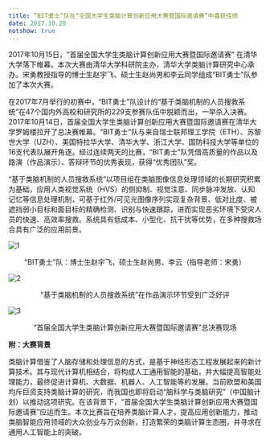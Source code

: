 ```yaml
---
title: “BIT勇士”队在“全国大学生类脑计算创新应用大赛暨国际邀请赛”中喜获佳绩
date: 2017.10.20
notshow: true
---
```


2017年10月15日，“首届全国大学生类脑计算创新应用大赛暨国际邀请赛” 在清华大学落下帷幕。本次大赛由清华大学科研院主办，清华大学类脑计算研究中心承办。宋勇教授指导的博士生赵宇飞、硕士生赵尚男和李云同学组成“BIT勇士”队参加了本次大赛。

在2017年7月举行的初赛中，“BIT勇士”队设计的“基于类脑机制的人员搜救系统”在47个国内外高校和研究所的229支参赛队伍中脱颖而出，一举杀入决赛。   2017年10月14日，首届全国大学生类脑计算创新应用大赛暨国际邀请赛在清华大学罗姆楼拉开了总决赛帷幕。“BIT勇士”队与来自瑞士联邦理工学院（ETH）、苏黎世大学（UZH）、美国特拉华大学、清华大学、浙江大学、国防科技大学等单位的16支代表队展开角逐。经过连续两天的比赛，“BIT勇士”队凭借高质量的作品以及路演（作品演示）、答辩环节的优秀表现，获得“优秀团队”奖。

“基于类脑机制的人员搜救系统”以项目组在类脑图像信息处理领域的长期研究积累为基础，应用人类视觉系统（HVS）的侧抑制、视觉注意、同步脉冲发放、认知记忆等信息处理机制，可基于红外/可见光图像序列实现复杂背景、低对比度、被遮挡弱小目标和面目标的精确检测、识别与快速跟踪，进而实现恶劣环境下受灾人员的快速、高效率搜救。系统具有低成本、小型化、抗干扰等优势，在多种搜救场合具有广泛的应用前景。

![1](4-1.jpg)
<center>“BIT勇士”队：博士生赵宇飞，硕士生赵尚男、李云（指导老师：宋勇）</center>

![2](4-2.jpg)
<center>“基于类脑机制的人员搜救系统”在作品演示环节受到广泛好评</center>

![3](4-3.jpg)
<center>“首届全国大学生类脑计算创新应用大赛暨国际邀请赛”总决赛现场</center>

**附：大赛背景**

  类脑计算借鉴了人脑存储和处理信息的方式，是基于神经形态工程发展起来的新计算技术。其与现代计算机相结合，将构成人工通用智能的基础，并大幅提高智能处理能力，最终促进计算机、大数据、机器人、人工智能等的发展。当前欧盟和美国均斥巨资支持类脑计算的研究，而我国也即将启动“脑科学与类脑研究”（中国脑计划）以推动这项研究。在该背景下，“首届全国大学生类脑计算创新应用大赛暨国际邀请赛”应运而生。本次比赛旨在培养类脑计算人才，提高应用创新能力，推动类脑智能应用领域的大众创业与万众创新，打造繁荣的类脑计算生态圈，并寻求在通用人工智能上的突破。